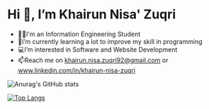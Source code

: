 # Hi 👋, I’m Khairun Nisa' Zuqri
- 👩‍💻I'm an Information Engineering Student
- 🌱I’m currently learning a lot to improve my skill in programming 
- 💻I’m interested in Software and Website Development
- 📫Reach me on khairun.nisa.zuqri92@gmail.com or www.linkedin.com/in/khairun-nisa-zuqri

![Anurag's GitHub stats](https://github-readme-stats.vercel.app/api?username=KhairunNisaZ&show_icons=true&theme=tokyonight)

[![Top Langs](https://github-readme-stats-git-masterrstaa-rickstaa.vercel.app/api?username=KhairunNisaZ&size_weight=0.5&count_weight=0.5)](https://github.com/anuraghazra/github-readme-stats)
